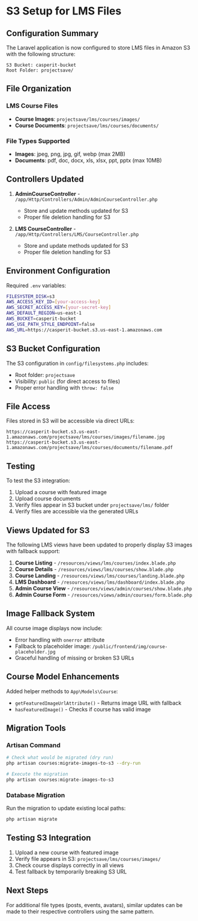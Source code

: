 # S3 Setup for LMS Files

## Configuration Summary

The Laravel application is now configured to store LMS files in Amazon S3 with the following structure:

```
S3 Bucket: casperit-bucket
Root Folder: projectsave/
```

## File Organization

### LMS Course Files
- **Course Images**: `projectsave/lms/courses/images/`
- **Course Documents**: `projectsave/lms/courses/documents/`

### File Types Supported
- **Images**: jpeg, png, jpg, gif, webp (max 2MB)
- **Documents**: pdf, doc, docx, xls, xlsx, ppt, pptx (max 10MB)

## Controllers Updated

1. **AdminCourseController** - `/app/Http/Controllers/Admin/AdminCourseController.php`
   - Store and update methods updated for S3
   - Proper file deletion handling for S3

2. **LMS CourseController** - `/app/Http/Controllers/LMS/CourseController.php`
   - Store and update methods updated for S3
   - Proper file deletion handling for S3

## Environment Configuration

Required `.env` variables:
```bash
FILESYSTEM_DISK=s3
AWS_ACCESS_KEY_ID=[your-access-key]
AWS_SECRET_ACCESS_KEY=[your-secret-key]
AWS_DEFAULT_REGION=us-east-1
AWS_BUCKET=casperit-bucket
AWS_USE_PATH_STYLE_ENDPOINT=false
AWS_URL=https://casperit-bucket.s3.us-east-1.amazonaws.com
```

## S3 Bucket Configuration

The S3 configuration in `config/filesystems.php` includes:
- Root folder: `projectsave`
- Visibility: `public` (for direct access to files)
- Proper error handling with `throw: false`

## File Access

Files stored in S3 will be accessible via direct URLs:
```
https://casperit-bucket.s3.us-east-1.amazonaws.com/projectsave/lms/courses/images/filename.jpg
https://casperit-bucket.s3.us-east-1.amazonaws.com/projectsave/lms/courses/documents/filename.pdf
```

## Testing

To test the S3 integration:
1. Upload a course with featured image
2. Upload course documents
3. Verify files appear in S3 bucket under `projectsave/lms/` folder
4. Verify files are accessible via the generated URLs

## Views Updated for S3

The following LMS views have been updated to properly display S3 images with fallback support:

1. **Course Listing** - `/resources/views/lms/courses/index.blade.php`
2. **Course Details** - `/resources/views/lms/courses/show.blade.php`
3. **Course Landing** - `/resources/views/lms/courses/landing.blade.php`
4. **LMS Dashboard** - `/resources/views/lms/dashboard/index.blade.php`
5. **Admin Course View** - `/resources/views/admin/courses/show.blade.php`
6. **Admin Course Form** - `/resources/views/admin/courses/form.blade.php`

## Image Fallback System

All course image displays now include:
- Error handling with `onerror` attribute
- Fallback to placeholder image: `/public/frontend/img/course-placeholder.jpg`
- Graceful handling of missing or broken S3 URLs

## Course Model Enhancements

Added helper methods to `App\Models\Course`:
- `getFeaturedImageUrlAttribute()` - Returns image URL with fallback
- `hasFeaturedImage()` - Checks if course has valid image

## Migration Tools

### Artisan Command
```bash
# Check what would be migrated (dry run)
php artisan courses:migrate-images-to-s3 --dry-run

# Execute the migration
php artisan courses:migrate-images-to-s3
```

### Database Migration
Run the migration to update existing local paths:
```bash
php artisan migrate
```

## Testing S3 Integration

1. Upload a new course with featured image
2. Verify file appears in S3: `projectsave/lms/courses/images/`
3. Check course displays correctly in all views
4. Test fallback by temporarily breaking S3 URL

## Next Steps

For additional file types (posts, events, avatars), similar updates can be made to their respective controllers using the same pattern.
